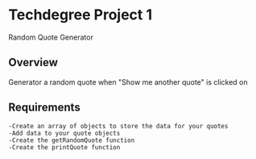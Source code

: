 # Techdegree Project 1
Random Quote Generator

## Overview
Generator a random quote when "Show me another quote" is clicked on

## Requirements
```
-Create an array of objects to store the data for your quotes
-Add data to your quote objects
-Create the getRandomQuote function
-Create the printQuote function

```

